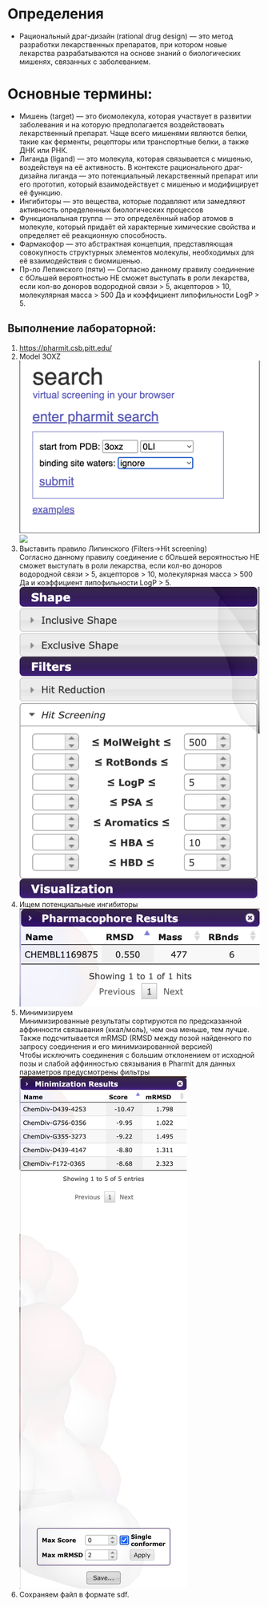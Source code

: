 # Определения 
 * Рациональный драг-дизайн (rational drug design) — это метод разработки лекарственных препаратов, при котором новые лекарства разрабатываются на основе знаний о биологических мишенях, связанных с заболеванием.

# Основные термины:
 * Мишень (target) — это биомолекула, которая участвует в развитии заболевания и на которую предполагается воздействовать лекарственный препарат. Чаще всего мишенями являются белки, такие как ферменты, рецепторы или транспортные белки, а также ДНК или РНК.
 * Лиганда (ligand) — это молекула, которая связывается с мишенью, воздействуя на её активность. В контексте рационального драг-дизайна лиганда — это потенциальный лекарственный препарат или его прототип, который взаимодействует с мишенью и модифицирует её функцию.
 * Ингибиторы — это вещества, которые подавляют или замедляют активность определенных биологических процессов
 * Функциональная группа — это определённый набор атомов в молекуле, который придаёт ей характерные химические свойства и определяет её реакционную способность.
 * Фармакофор — это абстрактная концепция, представляющая совокупность структурных элементов молекулы, необходимых для её взаимодействия с биомишенью.
 * Пр-ло Лепинского (пяти) — Согласно данному правилу соединение с бОльшей вероятностью НЕ сможет выступать в роли лекарства, если кол-во доноров водородной связи > 5, акцепторов > 10, молекулярная масса > 500 Да и коэффициент липофильности LogP > 5.

## Выполнение лабораторной:
1) https://pharmit.csb.pitt.edu/
2) Model 3OXZ  
![](./images/screen1.png)
![](./images/screen2.png)
3) Выставить правило Липинского (Filters->Hit screening)  
Согласно данному правилу соединение с бОльшей вероятностью НЕ сможет выступать в роли лекарства, если кол-во доноров водородной связи > 5, акцепторов > 10, молекулярная масса > 500 Да и коэффициент липофильности LogP > 5.  
![](./images/screen3.png)
4) Ищем потенциальные ингибиторы  
![](./images/screen4.png)
5) Минимизируем  
Минимизированные результаты сортируются по предсказанной аффинности связывания (ккал/моль), чем она меньше, тем лучше. Также подсчитывается mRMSD (RMSD между позой найденного по запросу соединения и его минимизированной версией)  
Чтобы исключить соединения с большим отклонением от исходной позы и слабой аффинностью связывания в Pharmit для данных параметров предусмотрены фильтры  
![](./images/screen5.png)
6) Сохраняем файл в формате sdf.
